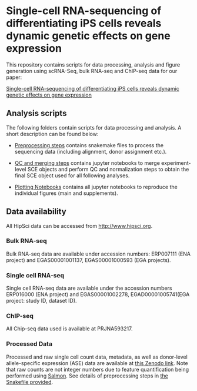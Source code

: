 # Single-cell RNA-sequencing of differentiating iPS cells reveals dynamic genetic effects on gene expression

This repository contains scripts for data processing, analysis and figure generation using scRNA-Seq, bulk RNA-seq and ChIP-seq data for our paper:

[Single-cell RNA-sequencing of differentiating iPS cells reveals dynamic genetic effects on gene expression](https://www.nature.com/articles/s41467-020-14457-z)

## Analysis scripts

The following folders contain scripts for data processing and analysis.
A short description can be found below:

* [Preprocessing steps](../main/scrnaseq_preprocessing/) contains snakemake files to process the sequencing data (including alignment, donor assignment etc.).

* [QC and merging steps](../main/merging_and_qc/) contains jupyter notebooks to merge experiment-level SCE objects and perform QC and normalization steps to obtain the final SCE object used for all following analyses.

* [Plotting Notebooks](../main/plotting_notebooks/) contains all jupyter notebooks to reproduce the individual figures (main and supplements).


## Data availability 
All HipSci data can be accessed from http://www.hipsci.org.

### Bulk RNA-seq
Bulk RNA-seq data are available under accession numbers: ERP007111 (ENA project) and EGAS00001001137, EGAS00001000593 (EGA projects). 
### Single cell RNA-seq
Single cell RNA-seq data are available under the accession numbers ERP016000 (ENA project) and EGAS00001002278, EGAD00001005741(EGA project: study ID, dataset ID). 
### ChIP-seq
All Chip-seq data used is available at PRJNA593217. 

### Processed Data 
Processed and raw single cell count data, metadata, as well as donor-level allele-specific expression (ASE) data are available at [this Zenodo link](https://zenodo.org/record/3625024). 
Note that raw counts are not integer numbers due to feature quantification being performed using [Salmon](). 
See details of preprocessing steps in [the Snakefile provided]().



